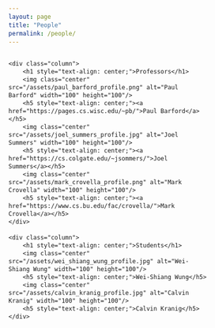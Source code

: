 ```yaml
---
layout: page
title: "People"
permalink: /people/
---
```


<style>
* {
  box-sizing: border-box;
}

.row {
  display: flex;
}

/* Create two equal columns that sits next to each other */
.column {
  flex: 100%;
  padding: 10px;
}

.center {
  display: block;
  margin-left: auto;
  margin-right: auto;
}

</style>

<div class="row">

    <div class="column">
        <h1 style="text-align: center;">Professors</h1>
        <img class="center" src="/assets/paul_barford_profile.png" alt="Paul Barford" width="100" height="100"/>
        <h5 style="text-align: center;"><a href="https://pages.cs.wisc.edu/~pb/">Paul Barford</a></h5>
        <img class="center" src="/assets/joel_summers_profile.jpg" alt="Joel Summers" width="100" height="100"/>
        <h5 style="text-align: center;"><a href="https://cs.colgate.edu/~jsommers/">Joel Summers</a></h5>
        <img class="center" src="/assets/mark_crovella_profile.png" alt="Mark Crovella" width="100" height="100"/>
        <h5 style="text-align: center;"><a href="https://www.cs.bu.edu/fac/crovella/">Mark Crovella</a></h5>
    </div>

    <div class="column">
        <h1 style="text-align: center;">Students</h1>
        <img class="center" src="/assets/wei_shiang_wung_profile.jpg" alt="Wei-Shiang Wung" width="100" height="100"/>
        <h5 style="text-align: center;">Wei-Shiang Wung</h5>
        <img class="center" src="/assets/calvin_kranig_profile.jpg" alt="Calvin Kranig" width="100" height="100"/>
        <h5 style="text-align: center;">Calvin Kranig</h5>
    </div>

</div>
